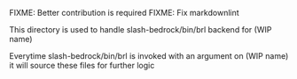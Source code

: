 <!-- markdownlint-disable -->

FIXME: Better contribution is required
FIXME: Fix markdownlint

This directory is used to handle slash-bedrock/bin/brl backend for (WIP name)

Everytime slash-bedrock/bin/brl is invoked with an argument on (WIP name) it will source these files for further logic
<!-- markdownlint-restore -->